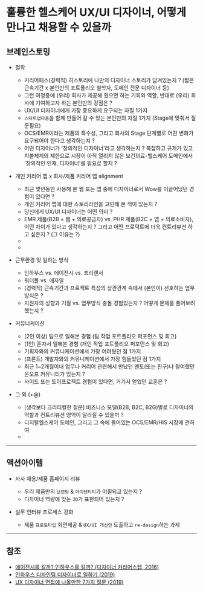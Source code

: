 # 훌륭한 헬스케어 UX/UI 디자이너, 어떻게 만나고 채용할 수 있을까  

## 브레인스토밍

  - 철학
    - 커리어패스(경력직) 히스토리에 나만의 디자이너 스토리가 담겨있는지 ? (짧은 근속기간 x 본인만의 포트폴리오 철학자, 도메인 전문 디자이너 등)
    - 그런 여정중에 (우리) 회사가 제공해 줬으면 하는 기회와 역할, 반대로 (우리) 회사에 기여하고자 하는 본인만의 강점은 ?
    - UX/UI 디자이너에게 가장 중요하게 요구되는 자질 1가지
    - `스타트업다움`을 함께 만들어 갈 수 있는 본인만의 자질 1가지 (Stage에 맞춰서 질문필요)
    - OCS/EMR이라는 제품의 특수성, 그리고 회사의 Stage 단계별로 어떤 변화가 요구되어야 한다고 생각하는지 ?
    - 어떤 디자이너가 '창의적인 디자이너'라고 생각하는지 ? 복잡하고 규제가 있고 지불체계의 제한으로 시장이 아직 열리지 않은 보건의료-헬스케어 도메인에서 '창의적인 인재, 디자이너'를 필요로 할지 ?

  - 개인 커리어 맵 x 회사/제품 커리어 맵 alignment
    - 최근 몇년동안 사용해 본 웹 또는 앱 중에 디자이너로서 Wow를 이끌어냈던 경험이 있다면 ?
    - 개인 커리어 맵에 대한 스토리라인을 고민해 본 적이 있는지 ?
    - 당신에게 UX/UI 디자이너는 어떤 의미 ?
    - EMR 제품(B2B + 웹 + 의료공급자) vs. PHR 제품(B2C + 앱 + 의료소비자), 어떤 차이가 있다고 생각하는지 ? 그리고 어떤 프로덕트에 더욱 컨트리뷰션 하고 싶은지 ? (그 이유는 ?)
    - 
    - 

  - 근무환경 및 일하는 방식
    - 인하우스 vs. 에이전시 vs. 프리랜서
    - 워터폴 vs. 애자일
    - (경력직) 근속기간과 프로젝트 특성의 상관관계 속에서 (본인이) 선호하는 업무방식은 ?
    - 지원자의 성향과 기질 vs. 업무방식 충돌 경험있는지 ? 어떻게 문제를 풀어보려했는지 ?


  - 커뮤니케이션
    - (2인 이상) 팀으로 일해본 경험 (팀 작업 포트폴리오 퍼포먼스 및 회고) 
    - (1인) 혼자서 일해본 경험 (개인 작업 포트폴리오 퍼포먼스 및 회고) 
    - 기획자와의 커뮤니케이션에서 가장 어려웠던 점 1가지
    - (프론트) 개발자와의 커뮤니케이션에서 가장 힘들었던 점 1가지
    - 최근 1~2개월이내 업무나 커리어 관련헤서 만났던 멘토(또는 친구)나 참여했던 온오프 커뮤니티가 있는지 ?
    - 사이드 또는 토이프로젝트 경험이 있다면, 거기서 얻었던 교훈은 ?

  - 그 외 (+@)
    - [생각보다 크리티컬한 질문] 비즈니스 모델(B2B, B2C, B2G)별로 디자이너의 역할과 컨트리뷰션 영역이 달라질 수 있을까 ?
    - 디지털헬스케어 도메인, 그리고 그 속에 들어있는 OCS/EMR/HIS 시장에 관하여
    - 

-----
## 액션아이템

  - 자사 채용/제품 홈페이지 리뷰
    - 우리 제품만의 `브랜딩` & `아이덴티티`가 어필되고 있는지 ?
    - 디자이너 역량에 맞는 `JD`가 표현되어 있는지 ?

  - 실무 인터뷰 프로세스 강화
    - 제품 `프로토타입` 화면제공 & `UX/UI 개선안` 도출하고 `re-design`하는 과제
    
-----

## 참조

  - [에이전시를 갈까? 인하우스를 갈까? (디자이너 커리어스텝, 2016)](https://brunch.co.kr/@sangster/27)
  - [인하우스 디자인팀 디자이너로 일하기 (2019)](https://brunch.co.kr/@leeinseo/32)
  - [UX 디자이너 면접에 나올만한 7가지 질문 (2019)](https://brunch.co.kr/@bundi/33)
